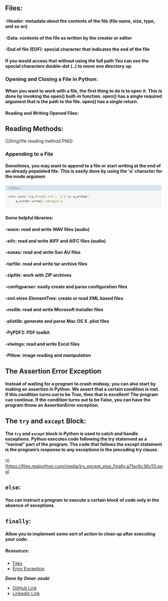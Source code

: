 ## Files:
#### -Header: metadata about the contents of the file (file name, size, type, and so on)
#### -Data: contents of the file as written by the creator or editor
#### -End of file (EOF): special character that indicates the end of the file

#### If you would access that without using the full path You can use the special characters double-dot (..) to move one directory up.
### Opening and Closing a File in Python:
#### When you want to work with a file, the first thing to do is to open it. This is done by invoking the open() built-in function. open() has a single required argument that is the path to the file. open() has a single return.

#### Reading and Writing Opened Files:
## Reading Methods:
![](img/file reading method.PNG)

### Appending to a File
#### Sometimes, you may want to append to a file or start writing at the end of an already populated file. This is easily done by using the 'a' character for the mode argumen

![](img/appendingfile.PNG)

#### Some helpful libraries:
#### -wave: read and write WAV files (audio)
#### -aifc: read and write AIFF and AIFC files (audio)
#### -sunau: read and write Sun AU files
#### -tarfile: read and write tar archive files
#### -zipfile: work with ZIP archives
#### -configparser: easily create and parse configuration files
#### -xml.etree.ElementTree: create or read XML based files
#### -msilib: read and write Microsoft Installer files
#### -plistlib: generate and parse Mac OS X .plist files
#### -PyPDF2: PDF toolkit
#### -xlwings: read and write Excel files
#### -Pillow: image reading and manipulation



## The Assertion Error Exception
#### Instead of waiting for a program to crash midway, you can also start by making an assertion in Python. We assert that a certain condition is met. If this condition turns out to be True, then that is excellent! The program can continue. If the condition turns out to be False, you can have the program throw an AssertionError exception.


## The `try` and `except` Block: 
#### The `try` and `except` block in Python is used to catch and handle exceptions. Python executes code following the try statement as a “normal” part of the program. The code that follows the except statement is the program’s response to any exceptions in the preceding try clause.
!()[https://files.realpython.com/media/try_except_else_finally.a7fac6c36c55.png]
## `else`:
#### You can instruct a program to execute a certain block of code only in the absence of exceptions.
## `finally`: 
#### Allow you to implement some sort of action to clean up after executing your code.


##### Resources:
- [Files](https://realpython.com/read-write-files-python/)
- [Error Exception](https://realpython.com/python-exceptions/)





***Done by Omar-zoubi***
- [GitHub Link](https://github.com/Omar-zoubi)
- [Linkedin Link](https://www.linkedin.com/in/omar-alzoubi-54034bb4/)
